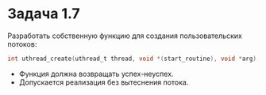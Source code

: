 # Задача 1.7
Разработать собственную функцию для создания пользовательских потоков:
```c
int uthread_create(uthread_t thread, void *(start_routine), void *arg);
```
- Функция должна возвращать успех-неуспех.
- Допускается реализация без вытеснения потока.
